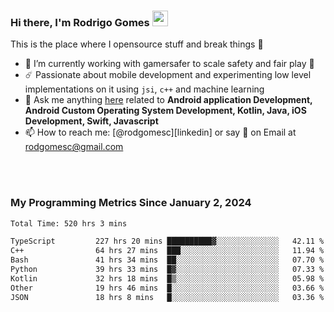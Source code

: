 
### Hi there, I'm Rodrigo Gomes <img src="https://media.giphy.com/media/hvRJCLFzcasrR4ia7z/giphy.gif" width="25px">
This is the place where I opensource stuff and break things 🤣
- 🔭 I’m currently working with gamersafer to scale safety and fair play 💜
- ☄️ Passionate about mobile development and experimenting low level implementations on it using `jsi`, `c++` and machine learning
- 💬 Ask me anything [here](https://github.com/rodgomesc/rodgomesc/issues) related to <b>Android application Development, Android Custom Operating System Development, Kotlin, Java, iOS Development, Swift, Javascript</b>
- 📫 How to reach me: [@rodgomesc][linkedin] or say 👋 on Email at [rodgomesc@gmail.com](mailto:rodgomesc@gmail.com)


<br/>

<!-- 
<picture>
  <img src="/github-metrics.svg" alt="Metrics">
</picture>
-->

</br>

### My Programming Metrics Since January 2, 2024 


<!--START_SECTION:waka-->

```txt
Total Time: 520 hrs 3 mins

TypeScript         227 hrs 20 mins ██████████▓░░░░░░░░░░░░░░   42.11 %
C++                64 hrs 27 mins  ███░░░░░░░░░░░░░░░░░░░░░░   11.94 %
Bash               41 hrs 34 mins  ██░░░░░░░░░░░░░░░░░░░░░░░   07.70 %
Python             39 hrs 33 mins  █▓░░░░░░░░░░░░░░░░░░░░░░░   07.33 %
Kotlin             32 hrs 18 mins  █▒░░░░░░░░░░░░░░░░░░░░░░░   05.98 %
Other              19 hrs 46 mins  █░░░░░░░░░░░░░░░░░░░░░░░░   03.66 %
JSON               18 hrs 8 mins   █░░░░░░░░░░░░░░░░░░░░░░░░   03.36 %
```

<!--END_SECTION:waka-->
